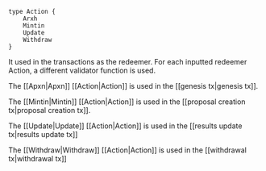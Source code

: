 
```
type Action {
	Arxh
	Mintin
	Update
	Withdraw
}
```

It used in the transactions as the redeemer. For each inputted redeemer Action, a different validator function is used. 

The [[Apxn|Apxn]] [[Action|Action]] is used in the [[genesis tx|genesis tx]].

The [[Mintin|Mintin]] [[Action|Action]] is used in the [[proposal creation tx|proposal creation tx]].

The [[Update|Update]] [[Action|Action]] is used in the [[results update tx|results update tx]]

The [[Withdraw|Withdraw]] [[Action|Action]] is used in the [[withdrawal tx|withdrawal tx]]
